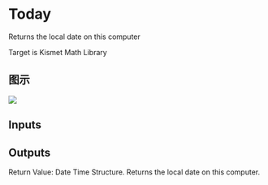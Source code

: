 # Today

Returns the local date on this computer

Target is Kismet Math Library

## 图示

![]($-20221218-19493080.png)

## Inputs

## Outputs

Return Value: Date Time Structure. Returns the local date on this computer.

